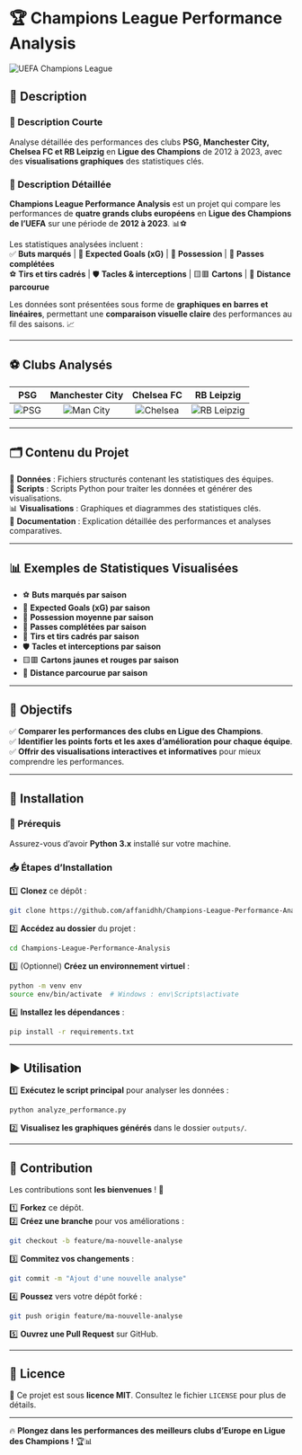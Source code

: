 # 🏆 Champions League Performance Analysis

![UEFA Champions League](https://upload.wikimedia.org/wikipedia/en/b/bf/UEFA_Champions_League_logo_2.svg)

## 📄 Description

### 🔹 Description Courte  
Analyse détaillée des performances des clubs **PSG, Manchester City, Chelsea FC et RB Leipzig** en **Ligue des Champions** de 2012 à 2023, avec des **visualisations graphiques** des statistiques clés.  

### 🔹 Description Détaillée  
**Champions League Performance Analysis** est un projet qui compare les performances de **quatre grands clubs européens** en **Ligue des Champions de l’UEFA** sur une période de **2012 à 2023**. 📊⚽  

Les statistiques analysées incluent :  
✅ **Buts marqués** | 🎯 **Expected Goals (xG)** | 🔄 **Possession** | 🎯 **Passes complétées**  
⚽ **Tirs et tirs cadrés** | 🛡️ **Tacles & interceptions** | 🟨🟥 **Cartons** | 🏃 **Distance parcourue**  

Les données sont présentées sous forme de **graphiques en barres et linéaires**, permettant une **comparaison visuelle claire** des performances au fil des saisons. 📈  

---

## ⚽ Clubs Analysés

| PSG | Manchester City | Chelsea FC | RB Leipzig |
|:-:|:-:|:-:|:-:|
| ![PSG](https://upload.wikimedia.org/wikipedia/en/a/a7/Paris_Saint-Germain_F.C..svg) | ![Man City](https://upload.wikimedia.org/wikipedia/en/e/eb/Manchester_City_FC_badge.svg) | ![Chelsea](https://upload.wikimedia.org/wikipedia/en/c/cc/Chelsea_FC.svg) | ![RB Leipzig](https://upload.wikimedia.org/wikipedia/en/0/04/RB_Leipzig_2014_logo.svg) |

---

## 🗂️ Contenu du Projet

📂 **Données** : Fichiers structurés contenant les statistiques des équipes.  
📜 **Scripts** : Scripts Python pour traiter les données et générer des visualisations.  
📊 **Visualisations** : Graphiques et diagrammes des statistiques clés.  
📝 **Documentation** : Explication détaillée des performances et analyses comparatives.  

---

## 📊 Exemples de Statistiques Visualisées

- ⚽ **Buts marqués par saison**  
- 🎯 **Expected Goals (xG) par saison**  
- 🔄 **Possession moyenne par saison**  
- 🎯 **Passes complétées par saison**  
- 🥅 **Tirs et tirs cadrés par saison**  
- 🛡️ **Tacles et interceptions par saison**  
- 🟨🟥 **Cartons jaunes et rouges par saison**  
- 🏃 **Distance parcourue par saison**  

---

## 🎯 Objectifs

✅ **Comparer les performances des clubs en Ligue des Champions**.  
✅ **Identifier les points forts et les axes d’amélioration pour chaque équipe**.  
✅ **Offrir des visualisations interactives et informatives** pour mieux comprendre les performances.  

---

## 🚀 Installation

### 📌 Prérequis  
Assurez-vous d’avoir **Python 3.x** installé sur votre machine.

### 📥 Étapes d’Installation

1️⃣ **Clonez** ce dépôt :  
   ```sh
   git clone https://github.com/affanidhh/Champions-League-Performance-Analysis.git
   ```  
2️⃣ **Accédez au dossier** du projet :  
   ```sh
   cd Champions-League-Performance-Analysis
   ```  
3️⃣ (Optionnel) **Créez un environnement virtuel** :  
   ```sh
   python -m venv env
   source env/bin/activate  # Windows : env\Scripts\activate
   ```  
4️⃣ **Installez les dépendances** :  
   ```sh
   pip install -r requirements.txt
   ```  

---

## ▶️ Utilisation

1️⃣ **Exécutez le script principal** pour analyser les données :  
   ```sh
   python analyze_performance.py
   ```  
2️⃣ **Visualisez les graphiques générés** dans le dossier `outputs/`.  

---

## 🤝 Contribution

Les contributions sont **les bienvenues** ! 🚀  

1️⃣ **Forkez** ce dépôt.  
2️⃣ **Créez une branche** pour vos améliorations :  
   ```sh
   git checkout -b feature/ma-nouvelle-analyse
   ```  
3️⃣ **Commitez vos changements** :  
   ```sh
   git commit -m "Ajout d'une nouvelle analyse"
   ```  
4️⃣ **Poussez** vers votre dépôt forké :  
   ```sh
   git push origin feature/ma-nouvelle-analyse
   ```  
5️⃣ **Ouvrez une Pull Request** sur GitHub.  

---

## 📜 Licence

📄 Ce projet est sous **licence MIT**. Consultez le fichier `LICENSE` pour plus de détails.  

---

🔥 **Plongez dans les performances des meilleurs clubs d’Europe en Ligue des Champions !** 🏆📊  
